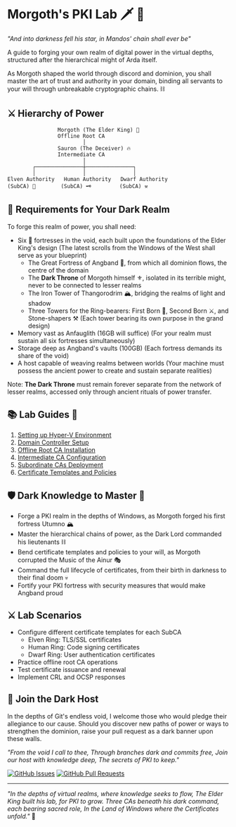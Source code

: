 # Morgoth's PKI Lab 🗡️ 👑

*"And into darkness fell his star, in Mandos' chain shall ever be"*

A guide to forging your own realm of digital power in the virtual depths, structured after the hierarchical might of Arda itself.

As Morgoth shaped the world through discord and dominion, you shall master the art of trust and authority in your domain, binding all servants to your will through unbreakable cryptographic chains. ⛓️

## ⚔️ Hierarchy of Power

                    Morgoth (The Elder King) 👑
                    Offline Root CA
                            │
                    Sauron (The Deceiver) 🔥
                    Intermediate CA
                            │
            ┌───────────────┼───────────────┐
            │               │               │
    Elven Authority   Human Authority   Dwarf Authority
    (SubCA) 💫        (SubCA) 🗝️         (SubCA) ⚒️

## 🏰 Requirements for Your Dark Realm

To forge this realm of power, you shall need:

- Six 🏰 fortresses in the void, each built upon the foundations of the Elder King's design
  (The latest scrolls from the Windows of the West shall serve as your blueprint)
  - The Great Fortress of Angband 🗼, from which all dominion flows, the centre of the domain
  - The **Dark Throne** of Morgoth himself ⚜️, isolated in its terrible might, never to be connected to lesser realms
  - The Iron Tower of Thangorodrim 🏔️, bridging the realms of light and shadow
  - Three Towers for the Ring-bearers: First Born 💫, Second Born ⚔️, and Stone-shapers ⚒️
    (Each tower bearing its own purpose in the grand design)
- Memory vast as Anfauglith (16GB will suffice)
  (For your realm must sustain all six fortresses simultaneously)
- Storage deep as Angband's vaults (100GB)
  (Each fortress demands its share of the void)
- A host capable of weaving realms between worlds
  (Your machine must possess the ancient power to create and sustain separate realities)

Note: **The Dark Throne** must remain forever separate from the network of lesser realms, accessed only through ancient rituals of power transfer.

## 📚 Lab Guides 📜

1. [Setting up Hyper-V Environment](docs/01-hyperv-setup.md)
2. [Domain Controller Setup](docs/02-domain-controller.md)
3. [Offline Root CA Installation](docs/03-root-ca.md)
4. [Intermediate CA Configuration](docs/04-intermediate-ca.md)
5. [Subordinate CAs Deployment](docs/05-subordinate-cas.md)
6. [Certificate Templates and Policies](docs/06-templates-policies.md)

## 🛡️ Dark Knowledge to Master 📖

- Forge a PKI realm in the depths of Windows, as Morgoth forged his first fortress Utumno 🏔️
- Master the hierarchical chains of power, as the Dark Lord commanded his lieutenants ⛓️
- Bend certificate templates and policies to your will, as Morgoth corrupted the Music of the Ainur 🎭
- Command the full lifecycle of certificates, from their birth in darkness to their final doom 💀
- Fortify your PKI fortress with security measures that would make Angband proud

## ⚔️ Lab Scenarios

- Configure different certificate templates for each SubCA
  - Elven Ring: TLS/SSL certificates
  - Human Ring: Code signing certificates
  - Dwarf Ring: User authentication certificates
- Practice offline root CA operations
- Test certificate issuance and renewal
- Implement CRL and OCSP responses

## 🦇 Join the Dark Host

In the depths of Git's endless void, I welcome those who would pledge their allegiance to our cause. Should you discover new paths of power or ways to strengthen the dominion, raise your pull request as a dark banner upon these walls.

*"From the void I call to thee,
Through branches dark and commits free,
Join our host with knowledge deep,
The secrets of PKI to keep."*

[![GitHub Issues](https://img.shields.io/github/issues/ehmiiz/morgothspki?style=for-the-badge&logo=github&color=darkred)](https://github.com/ehmiiz/morgothspki/issues)
[![GitHub Pull Requests](https://img.shields.io/github/issues-pr/ehmiiz/morgothspki?style=for-the-badge&logo=github&color=darkred)](https://github.com/ehmiiz/morgothspki/pulls)

---

*"In the depths of virtual realms, where knowledge seeks to flow,
The Elder King built his lab, for PKI to grow.
Three CAs beneath his dark command, each bearing sacred role,
In the Land of Windows where the Certificates unfold."* 📜
